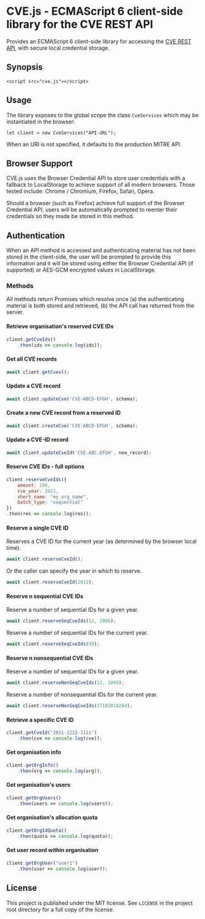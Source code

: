 # CVE.js - ECMAScript 6 client-side library for the CVE REST API

Provides an ECMAScript 6 client-side library for accessing the [CVE REST
API](https://github.com/CVEProject/cve-services), with secure local credential
storage.

## Synopsis

```
<script src="cve.js"></script>
```

## Usage

The library exposes to the global scope the class `CveServices` which may be
instantiated in the browser:

```
let client = new CveServices("API-URL");
```

When an URI is not specified, it defaults to the production MITRE API.

## Browser Support

CVE.js uses the Browser Credential API to store user credentials with a fallback
to LocalStorage to achieve support of all modern browsers. Those tested include:
Chrome / Chromium, Firefox, Safari, Opera.

Should a browser (such as Firefox) achieve full support of the Browser
Credential API, users will be automatically prompted to reenter their
credentials so they made be stored in this method.

## Authentication

When an API method is accessed and authenticating material has not been stored
in the client-side, the user will be prompted to provide this information and it
will be stored using either the Browser Credential API (if supported) or AES-GCM
encrypted values in LocalStorage.

### Methods

All methods return Promises which resolve once (a) the authenticating material
is both stored and retrieved, (b) the API call has returned from the server.

#### Retrieve organisation's reserved CVE IDs

```js
client.getCveIds()
    .then(ids => console.log(ids));
```

#### Get all CVE records

```js
await client.getCves();
```

#### Update a CVE record

```js
await client.updateCve('CVE-ABCD-EFGH', schema);
```

#### Create a new CVE record from a reserved ID

```js
await client.createCve('CVE-ABCD-EFGH', schema);
```

#### Update a CVE-ID record

```js
await client.updateCveId('CVE-ABC-EFGH', new_record);
```

#### Reserve CVE IDs - full options

```js
client.reserveCveIds({
    amount: 100,
    cve_year: 2021,
    short_name: "my_org_name",
    batch_type: "sequential"
})
.then(res => console.log(res));
```

#### Reserve a single CVE ID

Reserves a CVE ID for the current year (as determined by the browser local
time).

```js
await client.reserveCveId();
```

Or the caller can specify the year in which to reserve.

```js
await client.reserveCveId(2012);
```

#### Reserve n sequential CVE IDs

Reserve a number of sequential IDs for a given year.

```js
await client.reserveSeqCveIds(12, 2006);
```

Reserve a number of sequential IDs for the current year.

```js
await client.reserveSeqCveIds(99);
```

#### Reserve n nonsequential CVE IDs

Reserve a number of sequential IDs for a given year.

```js
await client.reserveNonSeqCveIds(12, 2009);
```

Reserve a number of nonsequential IDs for the current year.

```js
await client.reserveNonSeqCveIds(27182818284);
```

#### Retrieve a specific CVE ID

```js
client.getCveId("2021-2222-1111")
    .then(cve => console.log(cve));
```

#### Get organisation info 

```js
client.getOrgInfo()
    .then(org => console.log(org));
```

#### Get organisation's users

```js
client.getOrgUsers()
    .then(users => console.log(users));
```

#### Get organisation's allocation quota

```js
client.getOrgIdQuota()
    .then(quota => console.log(quota));
```

#### Get user record within organisation

```js
client.getOrgUser("user1")
    .then(user => console.log(user));
```

## License

This project is published under the MIT license. See `LICENSE` in the project
root directory for a full copy of the license.
